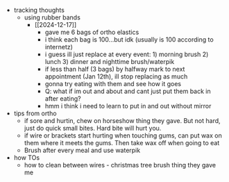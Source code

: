   * tracking thoughts
    * using rubber bands
      * [[2024-12-17]]
        * gave me 6 bags of ortho elastics
        * i think each bag is 100...but idk (usually is 100 according to internetz)
        * i guess ill just replace at every event: 1) morning brush 2) lunch 3) dinner and nighttime brush/waterpik
        * if less than half (3 bags) by halfway mark to next appointment (Jan 12th), ill stop replacing as much
        * gonna try eating with them and see how it goes
        * Q: what if im out and about and cant just put them back in after eating?
        * hmm i think i need to learn to put in and out without mirror
  * tips from ortho
    * if sore and hurtin, chew on horseshow thing they gave. But not hard, just do quick small bites. Hard bite will hurt you.
    * if wire or brackets start hurting when touching gums, can put wax on them where it meets the gums. Then take wax off when going to eat
    * Brush after every meal and use waterpik
  * how TOs
    * how to clean between wires - christmas tree brush thing they gave me
